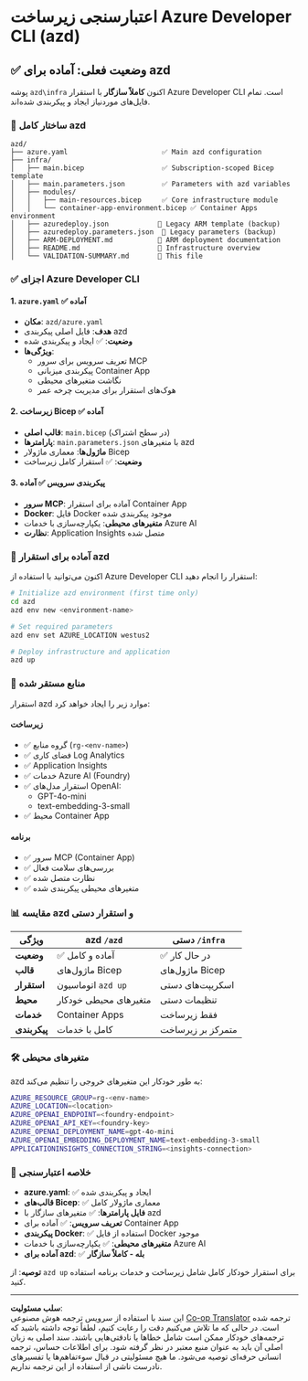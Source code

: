 <!--
CO_OP_TRANSLATOR_METADATA:
{
  "original_hash": "20ed201aa472e9936f4e0c5144626011",
  "translation_date": "2025-09-30T12:51:17+00:00",
  "source_file": "azd/infra/VALIDATION-SUMMARY.md",
  "language_code": "fa"
}
-->
# اعتبارسنجی زیرساخت Azure Developer CLI (azd)

## ✅ **وضعیت فعلی: آماده برای azd**

پوشه `azd\infra` اکنون **کاملاً سازگار** با استقرار Azure Developer CLI است. تمام فایل‌های موردنیاز ایجاد و پیکربندی شده‌اند.

### 📁 **ساختار کامل azd**
```
azd/
├── azure.yaml                       ✅ Main azd configuration
├── infra/
│   ├── main.bicep                   ✅ Subscription-scoped Bicep template
│   ├── main.parameters.json         ✅ Parameters with azd variables
│   ├── modules/
│   │   ├── main-resources.bicep     ✅ Core infrastructure module
│   │   └── container-app-environment.bicep ✅ Container Apps environment
│   ├── azuredeploy.json            📄 Legacy ARM template (backup)
│   ├── azuredeploy.parameters.json  📄 Legacy parameters (backup)
│   ├── ARM-DEPLOYMENT.md           📄 ARM deployment documentation
│   ├── README.md                   📄 Infrastructure overview
│   └── VALIDATION-SUMMARY.md       📝 This file
```

### ✅ **اجزای Azure Developer CLI**

#### 1. `azure.yaml` ✅ **آماده**
- **مکان**: `azd/azure.yaml`
- **هدف**: فایل اصلی پیکربندی azd
- **وضعیت**: ✅ ایجاد و پیکربندی شده
- **ویژگی‌ها**:
  - تعریف سرویس برای سرور MCP
  - پیکربندی میزبانی Container App
  - نگاشت متغیرهای محیطی
  - هوک‌های استقرار برای مدیریت چرخه عمر

#### 2. **زیرساخت Bicep** ✅ **آماده**
- **قالب اصلی**: `main.bicep` (در سطح اشتراک)
- **پارامترها**: `main.parameters.json` با متغیرهای azd
- **ماژول‌ها**: معماری ماژولار Bicep
- **وضعیت**: ✅ استقرار کامل زیرساخت

#### 3. **پیکربندی سرویس** ✅ **آماده**
- **سرور MCP**: آماده برای استقرار Container App
- **Docker**: فایل Docker موجود پیکربندی شده
- **متغیرهای محیطی**: یکپارچه‌سازی با خدمات Azure AI
- **نظارت**: Application Insights متصل شده

### 🚀 **آماده برای استقرار azd**

اکنون می‌توانید با استفاده از Azure Developer CLI استقرار را انجام دهید:

```bash
# Initialize azd environment (first time only)
cd azd
azd env new <environment-name>

# Set required parameters
azd env set AZURE_LOCATION westus2

# Deploy infrastructure and application
azd up
```

### 🎯 **منابع مستقر شده**

استقرار azd موارد زیر را ایجاد خواهد کرد:

#### **زیرساخت**
- ✅ گروه منابع (`rg-<env-name>`)
- ✅ فضای کاری Log Analytics
- ✅ Application Insights
- ✅ خدمات Azure AI (Foundry)
- ✅ استقرار مدل‌های OpenAI:
  - GPT-4o-mini
  - text-embedding-3-small
- ✅ محیط Container App

#### **برنامه**
- ✅ سرور MCP (Container App)
- ✅ بررسی‌های سلامت فعال
- ✅ نظارت متصل شده
- ✅ متغیرهای محیطی پیکربندی شده

### 📊 **مقایسه azd و استقرار دستی**

| ویژگی | azd `/azd` | دستی `/infra` |
|-------|------------|---------------|
| **وضعیت** | ✅ آماده و کامل | ✅ در حال کار |
| **قالب** | ماژول‌های Bicep | ماژول‌های Bicep |
| **استقرار** | اتوماسیون `azd up` | اسکریپت‌های دستی |
| **محیط** | متغیرهای محیطی خودکار | تنظیمات دستی |
| **خدمات** | Container Apps | فقط زیرساخت |
| **پیکربندی** | کامل با خدمات | متمرکز بر زیرساخت |

### 🛠️ **متغیرهای محیطی**

azd به طور خودکار این متغیرهای خروجی را تنظیم می‌کند:

```bash
AZURE_RESOURCE_GROUP=rg-<env-name>
AZURE_LOCATION=<location>
AZURE_OPENAI_ENDPOINT=<foundry-endpoint>
AZURE_OPENAI_API_KEY=<foundry-key>
AZURE_OPENAI_DEPLOYMENT_NAME=gpt-4o-mini
AZURE_OPENAI_EMBEDDING_DEPLOYMENT_NAME=text-embedding-3-small
APPLICATIONINSIGHTS_CONNECTION_STRING=<insights-connection>
```

### 🚨 **خلاصه اعتبارسنجی**

- **azure.yaml**: ✅ ایجاد و پیکربندی شده
- **قالب‌های Bicep**: ✅ معماری ماژولار کامل
- **فایل پارامترها**: ✅ متغیرهای سازگار با azd
- **تعریف سرویس**: ✅ آماده برای Container App
- **پیکربندی Docker**: ✅ استفاده از فایل Docker موجود
- **متغیرهای محیطی**: ✅ یکپارچه‌سازی با خدمات Azure AI
- **آماده برای azd**: ✅ **بله - کاملاً سازگار**

**توصیه**: از `azd up` برای استقرار خودکار کامل شامل زیرساخت و خدمات برنامه استفاده کنید.

---

**سلب مسئولیت**:  
این سند با استفاده از سرویس ترجمه هوش مصنوعی [Co-op Translator](https://github.com/Azure/co-op-translator) ترجمه شده است. در حالی که ما تلاش می‌کنیم دقت را رعایت کنیم، لطفاً توجه داشته باشید که ترجمه‌های خودکار ممکن است شامل خطاها یا نادقتی‌هایی باشند. سند اصلی به زبان اصلی آن باید به عنوان منبع معتبر در نظر گرفته شود. برای اطلاعات حساس، ترجمه انسانی حرفه‌ای توصیه می‌شود. ما هیچ مسئولیتی در قبال سوءتفاهم‌ها یا تفسیرهای نادرست ناشی از استفاده از این ترجمه نداریم.